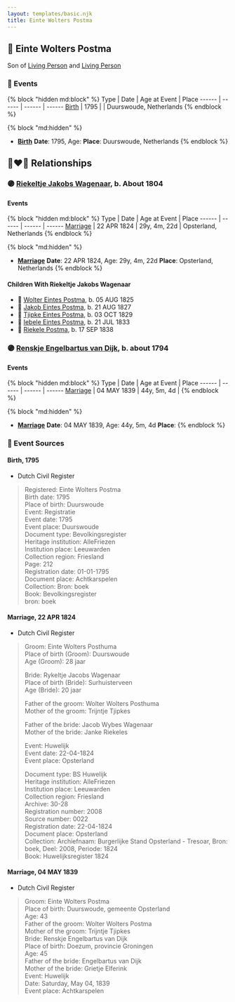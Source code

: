 ```yaml
---
layout: templates/basic.njk
title: Einte Wolters Postma
---
```

## 🔵 Einte Wolters Postma

Son of [Living Person](/people/2/26527652) and [Living Person](/people/7/78249927)

### 📆 Events

{% block "hidden md:block" %}
Type | Date | Age at Event | Place
------ | ------ | ------ | ------
[Birth](#event-event-2) | 1795 |  | Duurswoude, Netherlands
{% endblock %}

{% block "md:hidden" %}
- **[Birth](#event-event-2)**
**Date**: 1795, Age:
**Place**: Duurswoude, Netherlands
{% endblock %}

## 👩‍❤️‍👨 Relationships

### 🟣 [Riekeltje Jakobs Wagenaar](/people/7/77820694), b. About 1804

#### Events

{% block "hidden md:block" %}
Type | Date | Age at Event | Place
------ | ------ | ------ | ------
[Marriage](#event-family-0-event-0) | 22 APR 1824 | 29y, 4m, 22d | Opsterland, Netherlands
{% endblock %}

{% block "md:hidden" %}
- **[Marriage](#event-family-0-event-0)**
**Date**: 22 APR 1824, Age: 29y, 4m, 22d
**Place**: Opsterland, Netherlands
{% endblock %}

#### Children With Riekeltje Jakobs Wagenaar
* 🔵 [Wolter Eintes Postma](/people/7/78693659), b. 05 AUG 1825
* 🔵 [Jakob Eintes Postma](/people/4/46630400), b. 21 AUG 1827
* 🔵 [Tjipke Eintes Postma](/people/9/98204460), b. 03 OCT 1829
* 🔵 [Iebele Eintes Postma](/people/6/62935454), b. 21 JUL 1833
* 🔵 [Riekele Postma](/people/4/40864364), b. 17 SEP 1838
### 🟣 [Renskje Engelbartus van Dijk](/people/3/31673342), b. about 1794

#### Events

{% block "hidden md:block" %}
Type | Date | Age at Event | Place
------ | ------ | ------ | ------
[Marriage](#event-family-1-event-0) | 04 MAY 1839 | 44y, 5m, 4d |
{% endblock %}

{% block "md:hidden" %}
- **[Marriage](#event-family-1-event-0)**
**Date**: 04 MAY 1839, Age: 44y, 5m, 4d
**Place**:
{% endblock %}

### 📰 Event Sources

#### <a id="event-event-2"></a> Birth, 1795
* Dutch Civil Register
>   
  > Registered: Einte Wolters Postma  
  > Birth date: 1795  
  > Place of birth: Duurswoude  
  > Event: Registratie  
  > Event date: 1795  
  > Event place: Duurswoude  
  > Document type: Bevolkingsregister  
  > Heritage institution: AlleFriezen  
  > Institution place: Leeuwarden  
  > Collection region: Friesland  
  > Page: 212  
  > Registration date: 01-01-1795  
  > Document place: Achtkarspelen  
  > Collection: Bron: boek  
  > Book: Bevolkingsregister  
  > bron: boek  
  >
#### <a id="event-family-0-event-0"></a> Marriage, 22 APR 1824
* Dutch Civil Register
>   
  > Groom: Einte Wolters Posthuma  
  > Place of birth (Groom): Duurswoude  
  > Age (Groom): 28 jaar  
  >   
  > Bride: Rykeltje Jacobs Wagenaar  
  > Place of birth (Bride): Surhuisterveen  
  > Age (Bride): 20 jaar  
  >   
  > Father of the groom: Wolter Wolters Posthuma  
  > Mother of the groom: Trijntje Tjipkes  
  >   
  > Father of the bride: Jacob Wybes Wagenaar  
  > Mother of the bride: Janke Riekeles  
  >   
  > Event: Huwelijk  
  > Event date: 22-04-1824  
  > Event place: Opsterland  
  >   
  > Document type: BS Huwelijk  
  > Heritage institution: AlleFriezen  
  > Institution place: Leeuwarden  
  > Collection region: Friesland  
  > Archive: 30-28  
  > Registration number: 2008  
  > Source number: 0022  
  > Registration date: 22-04-1824  
  > Document place: Opsterland  
  > Collection: Archiefnaam: Burgerlijke Stand Opsterland - Tresoar, Bron: boek, Deel: 2008, Periode: 1824  
  > Book: Huwelijksregister 1824  
  >

#### <a id="event-family-1-event-0"></a> Marriage, 04 MAY 1839
* Dutch Civil Register
>   
  > Groom: Einte Wolters Postma  
  > Place of birth: Duurswoude, gemeente Opsterland  
  > Age: 43  
  > Father of the groom: Wolter Wolters Postma  
  > Mother of the groom: Trijntje Tjipkes  
  > Bride: Renskje Engelbartus van Dijk  
  > Place of birth: Doezum, provincie Groningen  
  > Age: 45  
  > Father of the bride: Engelbartus van Dijk  
  > Mother of the bride: Grietje Elferink  
  > Event: Huwelijk  
  > Date: Saturday, May 04, 1839  
  > Event place: Achtkarspelen
